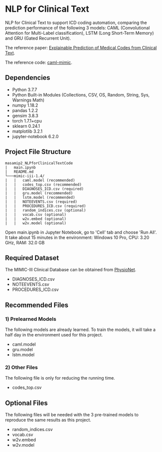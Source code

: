 # NLP for Clinical Text

NLP for Clinical Text to support ICD coding automation, comparing the prediction performance of the following 3 models: CAML (Convolutional Attention for Multi-Label classification), LSTM (Long Short-Term Memory) and GRU (Gated Recurrent Unit).

The reference paper: [Explainable Prediction of Medical Codes from Clinical Text](https://arxiv.org/abs/1802.05695).

The reference code: [caml-mimic](https://github.com/jamesmullenbach/caml-mimic).

## Dependencies
* Python 3.7.7
* Python Built-in Modules (Collections, CSV, OS, Random, String, Sys, Warnings Math)
* numpy 1.18.2
* pandas 1.2.2
* gensim 3.8.3
* torch 1.7.1+cpu
* sklearn 0.24.1
* matplotlib 3.2.1
* jupyter-notebook 6.2.0

## Project File Structure

```
masamip2_NLPforClinicalTextCode
|   main.ipynb
|   README.md
└───mimic-iii-1.4/
|   |   caml.model (recommended)
|   |   codes_top.csv (recommended)
|   |   DIAGNOSES_ICD.csv (required)
|   |   gru.model (recommended)
|   |   lstm.model (recommended)
|   |   NOTEEVENTS.csv (required)
|   |   PROCEDURES_ICD.csv (required)
|   |   random_indices.csv (optional)
|   |   vocab.csv (optional)
|   |   w2v.embed (optional)
|   |   w2v.model (optional)

```

Open main.ipynb in Jupyter Notebook, go to 'Cell' tab and choose 'Run All'. It take about 15 minutes in the environment: Windows 10 Pro, CPU: 3.20 GHz, RAM: 32.0 GB

## Required Dataset
The MIMIC-III Clinical Database can be obtained from [PhysioNet](https://physionet.org/content/mimiciii/1.4/).
* DIAGNOSES_ICD.csv
* NOTEEVENTS.csv
* PROCEDURES_ICD.csv

## Recommended Files
### 1) Prelearned Models
The following models are already learned. To train the models, it will take a half day in the environment used for this project.
* caml.model
* gru.model
* lstm.model

### 2) Other Files
The following file is only for reducing the running time.
* codes_top.csv

## Optional Files
The following files will be needed with the 3 pre-trained models to reproduce the same results as this project.
* random_indices.csv
* vocab.csv
* w2v.embed
* w2v.model

